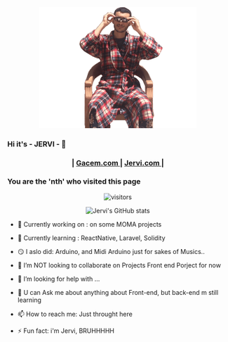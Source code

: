 <div align="center">
  <img src="Jervi_oneTime_100ms.gif"  width="360px">
</div>

### Hi it's - JERVI - 👋

<div align="center">
  <h3>
    <span> | </span>
    <a href="https://gacem.netlify.app/">
      Gacem.com
    </a>
    <span> | </span>
    <a href="https://jervi.netlify.app/">
      Jervi.com
    </a>
    <span> | </span>
  </h3>
</div>


### You are the 'nth' who visited this page
<div align="center">
  
![visitors](https://profile-counter.glitch.me/Jervi-sir/count.svg)

</div>

<div align="center">
  
![Jervi's GitHub stats](https://github-readme-stats.vercel.app/api?username=jervi-sir)
  
</div>

- 🔭 Currently working on : on some MOMA projects
- 🌱 Currently learning : ReactNative, Laravel, Solidity
- 😏 I aslo did: Arduino, and Midi Arduino just for sakes of Musics..

- 👯 I’m NOT looking to collaborate on Projects Front end Porject for now
- 🤔 I’m looking for help with ...

- 💬 U can Ask me about anything about Front-end, but back-end m still learning
- 📫 How to reach me: Just throught here

- ⚡ Fun fact: i'm Jervi, 
BRUHHHHH

<div>
 
</div>
